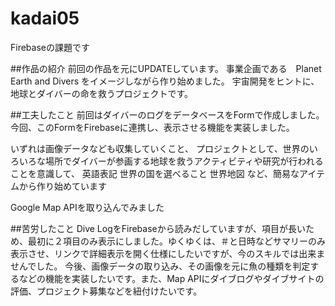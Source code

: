 # kadai05

Firebaseの課題です

##作品の紹介 
前回の作品を元にUPDATEしています。
事業企画である　Planet Earth and Divers をイメージしながら作り始めました。 宇宙開発をヒントに、地球とダイバーの命を救うプロジェクトです。

##工夫したこと 
前回はダイバーのログをデータベースをFormで作成しました。
今回、このFormをFirebaseに連携し、表示させる機能を実装しました。

 いずれは画像データなども収集していくこと、 プロジェクトとして、世界のいろいろな場所でダイバーが参画する地球を救うアクティビティや研究が行われることを意識して、 英語表記 世界の国を選べること 世界地図 など、簡易なアイテムから作り始めています

Google Map APIを取り込んでみました

##苦労したこと 
Dive LogをFirebaseから読みだしていますが、項目が長いため、最初に２項目のみ表示にしました。ゆくゆくは、＃と日時などサマリーのみ表示させ、リンクで詳細表示を開く仕様にしたいですが、今のスキルでは出来ませんでした。
今後、画像データの取り込み、その画像を元に魚の種類を判定するなどの機能を実装したいです。また、Map APIにダイブログやダイブサイトの評価、プロジェクト募集などを紐付けたいです。